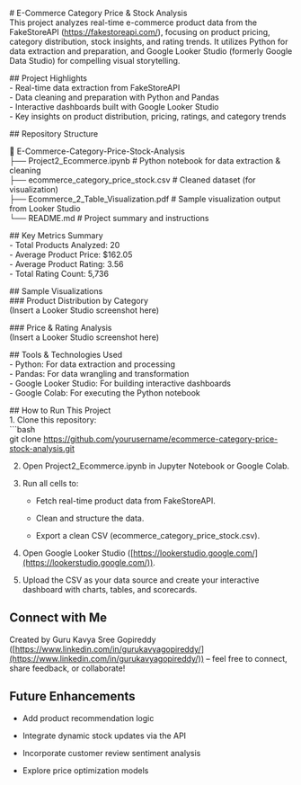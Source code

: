   
\# E-Commerce Category Price & Stock Analysis  
This project analyzes real-time e-commerce product data from the FakeStoreAPI (https://fakestoreapi.com/), focusing on product pricing, category distribution, stock insights, and rating trends. It utilizes Python for data extraction and preparation, and Google Looker Studio (formerly Google Data Studio) for compelling visual storytelling.

\#\# Project Highlights  
\- Real-time data extraction from FakeStoreAPI  
\- Data cleaning and preparation with Python and Pandas  
\- Interactive dashboards built with Google Looker Studio  
\- Key insights on product distribution, pricing, ratings, and category trends

\#\# Repository Structure

📁 E-Commerce-Category-Price-Stock-Analysis  
 ├── Project2\_Ecommerce.ipynb \# Python notebook for data extraction & cleaning  
 ├── ecommerce\_category\_price\_stock.csv \# Cleaned dataset (for visualization)  
 ├── Ecommerce\_2\_Table\_Visualization.pdf \# Sample visualization output from Looker Studio  
 └── README.md \# Project summary and instructions

\#\# Key Metrics Summary  
\- Total Products Analyzed: 20    
\- Average Product Price: $162.05    
\- Average Product Rating: 3.56    
\- Total Rating Count: 5,736  

\#\# Sample Visualizations  
\#\#\# Product Distribution by Category  
(Insert a Looker Studio screenshot here)

\#\#\# Price & Rating Analysis  
(Insert a Looker Studio screenshot here)

\#\# Tools & Technologies Used  
\- Python: For data extraction and processing  
\- Pandas: For data wrangling and transformation  
\- Google Looker Studio: For building interactive dashboards  
\- Google Colab: For executing the Python notebook

\#\# How to Run This Project  
1\. Clone this repository:  
   \`\`\`bash  
   git clone https://github.com/yourusername/ecommerce-category-price-stock-analysis.git

2. Open Project2\_Ecommerce.ipynb in Jupyter Notebook or Google Colab.

3. Run all cells to:

   * Fetch real-time product data from FakeStoreAPI.

   * Clean and structure the data.

   * Export a clean CSV (ecommerce\_category\_price\_stock.csv).

4. Open Google Looker Studio ([https://lookerstudio.google.com/](https://lookerstudio.google.com/)).

5. Upload the CSV as your data source and create your interactive dashboard with charts, tables, and scorecards.

## **Connect with Me**

Created by Guru Kavya Sree Gopireddy ([https://www.linkedin.com/in/gurukavyagopireddy/](https://www.linkedin.com/in/gurukavyagopireddy/)) – feel free to connect, share feedback, or collaborate\!

## **Future Enhancements**

* Add product recommendation logic

* Integrate dynamic stock updates via the API

* Incorporate customer review sentiment analysis

* Explore price optimization models

